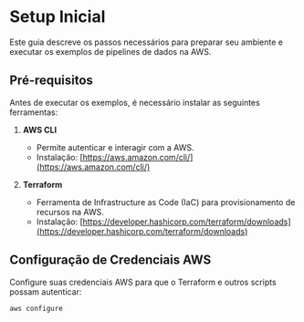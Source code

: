 # Setup Inicial

Este guia descreve os passos necessários para preparar seu ambiente e executar os exemplos de pipelines de dados na AWS.

## Pré-requisitos

Antes de executar os exemplos, é necessário instalar as seguintes ferramentas:

1. **AWS CLI**

   - Permite autenticar e interagir com a AWS.
   - Instalação: [https://aws.amazon.com/cli/](https://aws.amazon.com/cli/)

2. **Terraform**
   - Ferramenta de Infrastructure as Code (IaC) para provisionamento de recursos na AWS.
   - Instalação: [https://developer.hashicorp.com/terraform/downloads](https://developer.hashicorp.com/terraform/downloads)

## Configuração de Credenciais AWS

Configure suas credenciais AWS para que o Terraform e outros scripts possam autenticar:

```bash
aws configure
```
